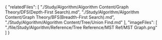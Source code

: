 {
  "relatedFiles": [
    "./Study/Algorithm/Algorithm Content/Graph Theory/DFS(Depth-First Search).md",
    "./Study/Algorithm/Algorithm Content/Graph Theory/BFS(Breadth-First Search).md",
    "./Study/Algorithm/Algorithm Content/Tree/Union Find.md"
  ],
  "imageFiles": [
    "./file/Study/Algorithm/Reference/Tree Reference/MST Ref/MST Graph.png"
  ]
}